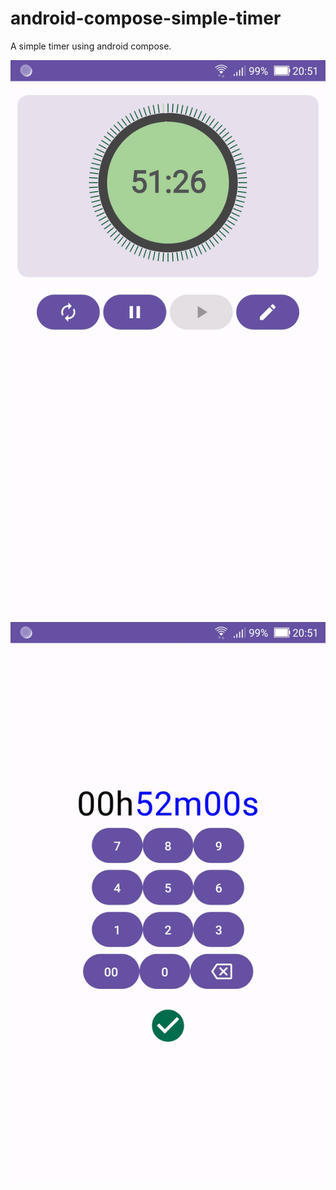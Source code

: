 # android-compose-simple-timer

A simple timer using android compose.

![screenshot1](img/screenshot_simple_timer_1.jpg)
![screenshot1](img/screenshot_simple_timer_2.jpg)
